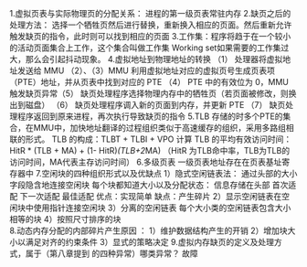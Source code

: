 1.虚拟页表与实际物理页的分配关系：
	进程的第一级页表常驻内存
2.缺页之后的处理方法：
	选择一个牺牲页然后进行替换，重新换入相应的页面。然后重新允许触发缺页的指令，此时则可以找到相应的页面
3.工作集：程序将趋于在一个较小的活动页面集合上工作，这个集合叫做工作集 Working set如果需要的工作集过大，那么会引起抖动现象。
4.虚拟地址到物理地址的转换
	（1） 处理器将虚拟地址发送给 MMU
	（2）、（3）MMU 利用虚拟地址对应的虚拟页号生成页表项（PTE）地址，并从页表中找到对应的 PTE
	（4） PTE 中的有效位为 0，MMU 触发缺页异常（5） 缺页处理程序选择物理内存中的牺牲页（若页面被修改，则换出到磁盘）
	（6） 缺页处理程序调入新的页面到内存，并更新 PTE
	（7） 缺页处理程序返回到原来进程，再次执行导致缺页的指令
	5.TLB
		存储的时多个PTE的集合，在MMU中，加快地址翻译的过程组织类似于高速缓存的组织，采用多路组相联的形式。
		TLB 的构成：TLBT + TLBI + VPO
		计算 TLB 的平均有效访问时间：HitR * (TLB + MA) + (1- HitR)*(TLB+2*MA)
		（HitR 为TLB命中率，TLB为TLB的访问时间，MA代表主存访问时间）
	6.多级页表
		一级页表地址存在在页表基址寄存器中
	7.空闲块的四种组织形式以及优缺点
		1）隐式空闲链表法：
			通过头部的大小字段隐含地连接空闲块
			 每个块都知道大小以及分配状态：
				 信息存储在头部
				 首次适配
				下一次适配
				 最佳适配
				 优点：实现简单
				 缺点：产生碎片
		2）显示空闲链表在空闲块中使用指针连接空闲块
		3）分离的空闲链表
			每个大小类的空闲链表包含大小相等的块
		4）按照尺寸排序的块	
	 8.动态内存分配的内部碎片产生原因 ：
		1）维护数据结构产生的开销
		2）增加块大小以满足对齐的约束条件
		3）显式的策略决定
	9.虚拟内存缺页的定义及处理方式，属于（第八章提到
		的四种异常）哪类异常？
		故障